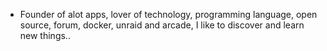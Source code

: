 - Founder of alot apps, lover of technology, programming language, open source, forum, docker, unraid and arcade, I like to discover and learn new things..
  <br>

































































































































































































































































































































































































































































































































































































































































